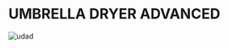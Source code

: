 # UMBRELLA DRYER ADVANCED
![udad](https://user-images.githubusercontent.com/62671277/77627531-58b77280-6f47-11ea-9687-74644300bcc9.png)
